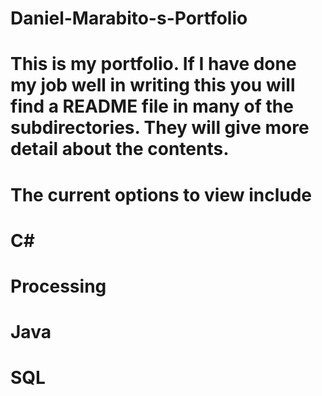 # Daniel-Marabito-s-Portfolio
# This is my portfolio. If I have done my job well in writing this you will find a README file in many of the subdirectories. They will give more detail about the contents.

# The current options to view include
# C#
# Processing
# Java
# SQL

